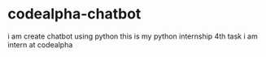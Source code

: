# codealpha-chatbot
i am create chatbot using python this is my python internship 4th task i am intern at codealpha
